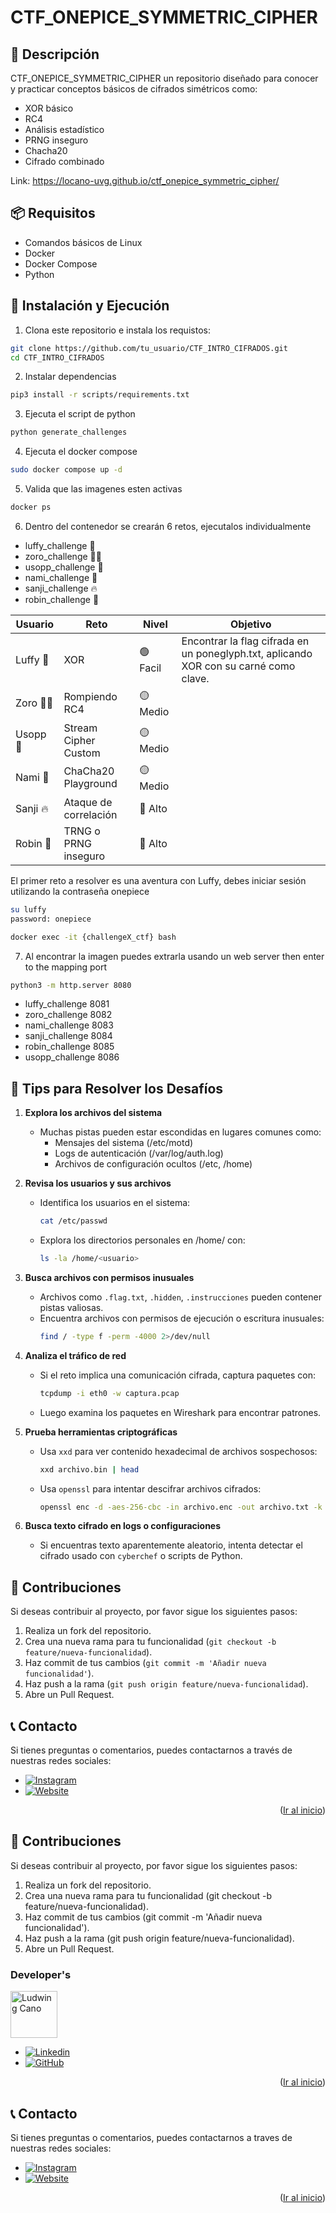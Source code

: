 # CTF_ONEPICE_SYMMETRIC_CIPHER
<a id="readme-top"></a>

<!--
PROJECT DESCRIPTION
-->
## 📜 Descripción

CTF_ONEPICE_SYMMETRIC_CIPHER un repositorio diseñado para conocer y practicar conceptos básicos de cifrados simétricos como:
 
- XOR básico
- RC4
- Análisis estadístico
- PRNG inseguro
- Chacha20
- Cifrado combinado

Link:
https://locano-uvg.github.io/ctf_onepice_symmetric_cipher/

## 📦 Requisitos

- Comandos básicos de Linux
- Docker
- Docker Compose
- Python


## 🚀 Instalación y Ejecución
1. Clona este repositorio e instala los requistos:

```bash
git clone https://github.com/tu_usuario/CTF_INTRO_CIFRADOS.git
cd CTF_INTRO_CIFRADOS
```

2. Instalar dependencias
```bash
pip3 install -r scripts/requirements.txt
```

3. Ejecuta el script de python

```bash
python generate_challenges
```

4. Ejecuta el docker compose

```bash
sudo docker compose up -d
```

5. Valida que las imagenes esten activas

```bash
docker ps  
```

6. Dentro del contenedor se crearán 6 retos, ejecutalos individualmente

- luffy_challenge 🤠
- zoro_challenge 🏴‍☠️
- usopp_challenge 🎯
- nami_challenge 🌊
- sanji_challenge 🔥
- robin_challenge 📜

<!-- CREAR UNA TABLA -->
|**Usuario**|**Reto**|**Nivel**|**Objetivo**|
|-------------|-----------------------|-----------|---------------------------------------------------------------------------------------|
| Luffy 🤠| XOR | 🟢 Facil | Encontrar la flag cifrada en un poneglyph.txt, aplicando XOR con su carné como clave. |
| Zoro 🏴‍☠️ | Rompiendo RC4 | 🟡 Medio  | |
| Usopp 🎯| Stream Cipher Custom  | 🟡 Medio | |
| Nami 🌊 | ChaCha20 Playground   | 🟡 Medio | |
| Sanji 🔥| Ataque de correlación | 🔴 Alto | |
| Robin 📜| TRNG o PRNG inseguro  | 🔴 Alto | |

El primer reto a resolver es una aventura con Luffy, debes iniciar sesión utilizando la contraseña onepiece

```bash
su luffy
password: onepiece
```

```bash
docker exec -it {challengeX_ctf} bash
```

7. Al encontrar la imagen puedes extrarla usando un web server then enter to the mapping port

```bash
python3 -m http.server 8080
```
- luffy_challenge 8081
- zoro_challenge  8082
- nami_challenge 8083
- sanji_challenge 8084
- robin_challenge 8085
- usopp_challenge 8086


## 📝 Tips para Resolver los Desafíos
1. **Explora los archivos del sistema**
    - Muchas pistas pueden estar escondidas en lugares comunes como:
      - Mensajes del sistema (/etc/motd)
      - Logs de autenticación (/var/log/auth.log)
      - Archivos de configuración ocultos (/etc, /home)
    
2. **Revisa los usuarios y sus archivos**
    - Identifica los usuarios en el sistema:
      ```bash
      cat /etc/passwd
      ```
    - Explora los directorios personales en /home/ con:
      ```bash
      ls -la /home/<usuario>
      ```

3. **Busca archivos con permisos inusuales**
    - Archivos como `.flag.txt`, `.hidden`, `.instrucciones` pueden contener pistas valiosas.
    - Encuentra archivos con permisos de ejecución o escritura inusuales:
      ```bash
      find / -type f -perm -4000 2>/dev/null
      ```

4. **Analiza el tráfico de red**
    - Si el reto implica una comunicación cifrada, captura paquetes con:
      ```bash
      tcpdump -i eth0 -w captura.pcap
      ```
    - Luego examina los paquetes en Wireshark para encontrar patrones.

5. **Prueba herramientas criptográficas**
    - Usa `xxd` para ver contenido hexadecimal de archivos sospechosos:
      ```bash
      xxd archivo.bin | head
      ```
    - Usa `openssl` para intentar descifrar archivos cifrados:
      ```bash
      openssl enc -d -aes-256-cbc -in archivo.enc -out archivo.txt -k clave
      ```

6. **Busca texto cifrado en logs o configuraciones**
    - Si encuentras texto aparentemente aleatorio, intenta detectar el cifrado usado con `cyberchef` o scripts de Python.

## 👥 Contribuciones
Si deseas contribuir al proyecto, por favor sigue los siguientes pasos:
1. Realiza un fork del repositorio.
2. Crea una nueva rama para tu funcionalidad (`git checkout -b feature/nueva-funcionalidad`).
3. Haz commit de tus cambios (`git commit -m 'Añadir nueva funcionalidad'`).
4. Haz push a la rama (`git push origin feature/nueva-funcionalidad`).
5. Abre un Pull Request.

## 📞 Contacto
Si tienes preguntas o comentarios, puedes contactarnos a través de nuestras redes sociales:

* [![Instagram][Instagram]][Instagram-url]
* [![Website][Website]][Website-url]

<p align="right">(<a href="#readme-top">Ir al inicio</a>)</p>



## 👥 Contribuciones
Si deseas contribuir al proyecto, por favor sigue los siguientes pasos:
1. Realiza un fork del repositorio.
2.	Crea una nueva rama para tu funcionalidad (git checkout -b feature/nueva-funcionalidad).
3.	Haz commit de tus cambios (git commit -m 'Añadir nueva funcionalidad').
4.	Haz push a la rama (git push origin feature/nueva-funcionalidad).
5.	Abre un Pull Request.

### Developer's

<a href="https://github.com/locano">
  <img width='75' src="https://avatars.githubusercontent.com/u/16949087?v=4" alt="Ludwing Cano" />
</a>

* [![Linkedin][Linkedin]][Linkedin-lud]
* [![GitHub][GitHub]][GitHub-lud]

<p align="right">(<a href="#readme-top">Ir al inicio</a>)</p>

## 📞 Contacto
Si tienes preguntas o comentarios, puedes contactarnos a traves de nuestras redes sociales:

* [![Instagram][Instagram]][Instagram-url]
* [![Website][Website]][Website-url]

<p align="right">(<a href="#readme-top">Ir al inicio</a>)</p>



<!-- MARKDOWN LINKS & IMAGES -->
[Redux]: https://img.shields.io/badge/Redux-764ABC?style=flat&logo=redux&logoColor=white
[Redux-url]: https://redux.js.org/
[Next.js]: https://img.shields.io/badge/next.js-000000?style=for-the-badge&logo=nextdotjs&logoColor=white
[Next-url]: https://nextjs.org/
[React.js]: https://img.shields.io/badge/React-20232A?style=for-the-badge&logo=react&logoColor=61DAFB
[React-url]: https://reactjs.org/
[Bootstrap.com]: https://img.shields.io/badge/Bootstrap-563D7C?style=for-the-badge&logo=bootstrap&logoColor=white
[Bootstrap-url]: https://getbootstrap.com
[MongoDB]: https://img.shields.io/badge/MongoDB-47A248?style=flat&logo=mongodb&logoColor=white
[MongoDB-url]: https://www.npmjs.com/package/mongodb
[Node.js]: https://img.shields.io/badge/Node.js-339933?style=flat&logo=node.js&logoColor=white
[Node-url]: https://nodejs.org/en/
[Reveal-js]: https://img.shields.io/badge/Reveal.js-339933?style=flat&logo=reveal.js&logoColor=white
[Reveal-url]: https://revealjs.com/
[Python]: https://img.shields.io/badge/Python-3776AB?style=flat&logo=python&logoColor=white
[Python-url]: https://www.python.org/
[Instagram]: https://img.shields.io/badge/Instagram-E4405F?style=flat&logo=instagram&logoColor=white
[Instagram-url]: https://www.instagram.com/ludwing238/
[Instagram]: https://img.shields.io/badge/Instagram-E4405F?style=flat&logo=instagram&logoColor=white
[Instagram-url]: https://www.instagram.com/ludwing238/
[Website]: https://img.shields.io/website?url=https://lc2tech.com/
[Website-url]: https://lc2tech.com/
[AntDesign]: https://img.shields.io/badge/-Ant%20Design-333333?style=flat&logo=ant-design&logoColor=0170FE
[AntDesign-url]: https://ant.design/
[Chartjs]: https://img.shields.io/badge/chart.js-F5788D.svg?style=for-the-badge&logo=chart.js&logoColor=white
[Chartjs-url]: https://github.com/reactchartjs/react-chartjs-2
[Linkedin-lud]: https://www.linkedin.com/in/ludwing-cano238
[Linkedin]: https://img.shields.io/badge/-LinkedIn-black.svg?style=for-the-badge&logo=linkedin&colorB=555
[Github-lud]: https://github.com/locano
[GitHub]: https://img.shields.io/badge/github-%23121011.svg?style=for-the-badge&logo=github&logoColor=white
